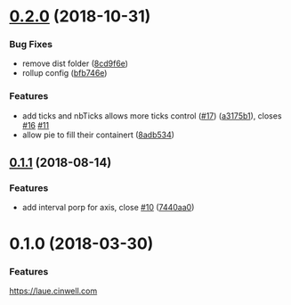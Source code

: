 <a name="0.2.0"></a>
# [0.2.0](https://github.com/QingWei-Li/laue/compare/v0.1.1...v0.2.0) (2018-10-31)


### Bug Fixes

* remove dist folder ([8cd9f6e](https://github.com/QingWei-Li/laue/commit/8cd9f6e))
* rollup config ([bfb746e](https://github.com/QingWei-Li/laue/commit/bfb746e))


### Features

* add ticks and nbTicks allows more ticks control ([#17](https://github.com/QingWei-Li/laue/issues/17)) ([a3175b1](https://github.com/QingWei-Li/laue/commit/a3175b1)), closes [#16](https://github.com/QingWei-Li/laue/issues/16) [#11](https://github.com/QingWei-Li/laue/issues/11)
* allow pie to fill their containert ([8adb534](https://github.com/QingWei-Li/laue/commit/8adb534))



<a name="0.1.1"></a>
## [0.1.1](https://github.com/QingWei-Li/laue/compare/v0.1.0...v0.1.1) (2018-08-14)


### Features

* add interval porp for axis, close [#10](https://github.com/QingWei-Li/laue/issues/10) ([7440aa0](https://github.com/QingWei-Li/laue/commit/7440aa0))



<a name="0.1.0"></a>

# 0.1.0 (2018-03-30)

### Features

https://laue.cinwell.com

